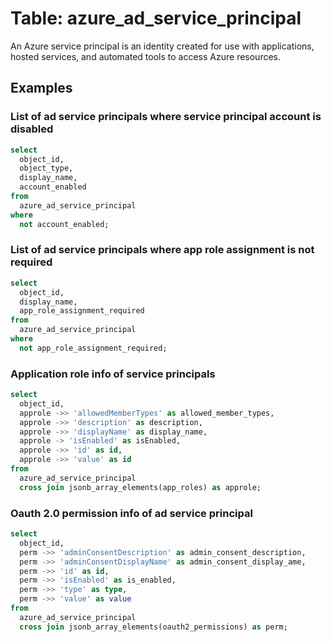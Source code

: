 # Table: azure_ad_service_principal

An Azure service principal is an identity created for use with applications, hosted services, and automated tools to access Azure resources.

## Examples

### List of ad service principals where service principal account is disabled

```sql
select
  object_id,
  object_type,
  display_name,
  account_enabled
from
  azure_ad_service_principal
where
  not account_enabled;
```


### List of ad service principals where app role assignment is not required

```sql
select
  object_id,
  display_name,
  app_role_assignment_required
from
  azure_ad_service_principal
where
  not app_role_assignment_required;
```


### Application role info of service principals

```sql
select
  object_id,
  approle ->> 'allowedMemberTypes' as allowed_member_types,
  approle ->> 'description' as description,
  approle ->> 'displayName' as display_name,
  approle -> 'isEnabled' as isEnabled,
  approle ->> 'id' as id,
  approle ->> 'value' as id
from
  azure_ad_service_principal
  cross join jsonb_array_elements(app_roles) as approle;
```


### Oauth 2.0 permission info of ad service principal

```sql
select
  object_id,
  perm ->> 'adminConsentDescription' as admin_consent_description,
  perm ->> 'adminConsentDisplayName' as admin_consent_display_ame,
  perm ->> 'id' as id,
  perm ->> 'isEnabled' as is_enabled,
  perm ->> 'type' as type,
  perm ->> 'value' as value
from
  azure_ad_service_principal
  cross join jsonb_array_elements(oauth2_permissions) as perm;
```
